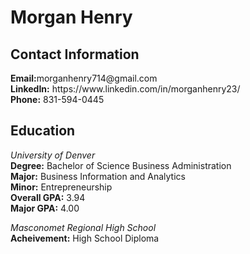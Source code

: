 # Morgan Henry

## Contact Information

<p><strong>Email:</strong>morganhenry714@gmail.com<br>
<strong>LinkedIn:</strong> https://www.linkedin.com/in/morganhenry23/<br>
<strong>Phone:</strong> 831-594-0445</p>



## Education

<p><em>University of Denver</em><br>
<strong>Degree:</strong> Bachelor of Science Business Administration<br>
<strong>Major:</strong> Business Information and Analytics<br>
<strong>Minor:</strong> Entrepreneurship<br>
<strong>Overall GPA:</strong> 3.94<br>
<strong>Major GPA:</strong> 4.00</p>

<p><em>Masconomet Regional High School</em><br>
<strong>Acheivement:</strong> High School Diploma</p>
